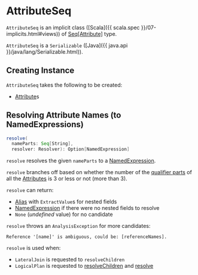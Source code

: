 # AttributeSeq

`AttributeSeq` is an implicit class ([Scala]({{ scala.spec }}/07-implicits.html#views)) of [Seq[Attribute]](#attrs) type.

`AttributeSeq` is a `Serializable` ([Java]({{ java.api }}/java/lang/Serializable.html)).

## Creating Instance

`AttributeSeq` takes the following to be created:

* <span id="attrs"> [Attribute](Attribute.md)s

## <span id="resolve"> Resolving Attribute Names (to NamedExpressions)

```scala
resolve(
  nameParts: Seq[String],
  resolver: Resolver): Option[NamedExpression]
```

`resolve` resolves the given `nameParts` to a [NamedExpression](NamedExpression.md).

`resolve` branches off based on whether the number of the [qualifier parts](NamedExpression.md#qualifier) of all the [Attributes](#attrs) is 3 or less or not (more than 3).

`resolve` can return:

* [Alias](Alias.md) with `ExtractValue`s for nested fields
* [NamedExpression](NamedExpression.md) if there were no nested fields to resolve
* `None` (_undefined_ value) for no candidate

`resolve` throws an `AnalysisException` for more candidates:

```text
Reference '[name]' is ambiguous, could be: [referenceNames].
```

`resolve` is used when:

* `LateralJoin` is requested to `resolveChildren`
* `LogicalPlan` is requested to [resolveChildren](../logical-operators/LogicalPlan.md#resolveChildren) and [resolve](../logical-operators/LogicalPlan.md#resolve)
